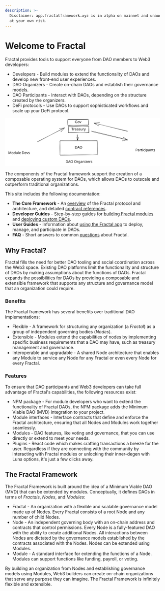 ```yaml
---
description: >-
  Disclaimer: app.fractalframework.xyz is in alpha on mainnet and unaudited. Use
  at your own risk.
---
```


# Welcome to Fractal

Fractal provides tools to support everyone from DAO members to Web3 developers:

* Developers - Build modules to extend the functionality of DAOs and develop new front-end user experiences.
* DAO Organizers - Create on-chain DAOs and establish their governance models.
* DAO Participants - Interact with DAOs, depending on the structure created by the organizers.
* DeFi protocols - Use DAOs to support sophisticated workflows and scale up your DeFi protocol.

<img src=".gitbook/assets/file.drawing.svg" alt="Ecosystem" class="gitbook-drawing">

The components of the Fractal framework support the creation of a composable operating system for DAOs, which allows DAOs to outscale and outperform traditional organizations.

This site includes the following documentation:

* **The Core Framework** - An [overview](the-core-framework/developer-overview.md) of the Fractal protocol and architecture, and detailed [contract references](the-core-framework/reference/).
* **Developer Guides** - Step-by-step guides for [building Fractal modules](developer-guides/introduction-to-modules/) and [deploying custom DAOs](developer-guides/deploy-custom-dao.md).
* **User Guides** - Information about [using the Fractal app](broken-reference) to deploy, manage, and participate in DAOs.
* **FAQ** - Short answers to common [questions](user-guides/faq.md) about Fractal.

## Why Fractal?

Fractal fills the need for better DAO tooling and social coordination across the Web3 space. Existing DAO platforms limit the functionality and structure of DAOs by making assumptions about the functions of DAOs. Fractal expands the possibilities for DAOs by providing a composable and extensible framework that supports any structure and governance model that an organization could require.

### Benefits

The Fractal framework has several benefits over traditional DAO implementations:

* Flexible - A framework for structuring any organization (a _Fractal_) as a group of independent governing bodies (_Nodes_).
* Extensible - Modules extend the capabilities of nodes by implementing specific business requirements that a DAO may have, such as treasury management and governance.
* Interoperable and upgradable - A shared Node architecture that enables any Module to service any Node for any Fractal or even every Node for every Fractal.

### Features

To ensure that DAO participants and Web3 developers can take full advantage of Fractal's capabilities, the following resources exist:

* NPM package - For module developers who want to extend the functionality of Fractal DAOs, the NPM package adds the Minimum Viable DAO (MVD) integration to your project.
* Module interfaces - Interface contracts that define and enforce the Fractal architecture, ensuring that all Nodes and Modules work together seamlessly.
* Modules - DAO features, like voting and governance, that you can use directly or extend to meet your needs.
* Plugins - React code which makes crafting transactions a breeze for the user. Regardless if they are connecting with the community by interacting with Fractal modules or unlocking their inner-degen with Luna options, it's just a few clicks away.

## The Fractal Framework

The Fractal Framework is built around the idea of a Minimum Viable DAO (MVD) that can be extended by modules. Conceptually, it defines DAOs in terms of _Fractals_, _Nodes_, and _Modules_:

* Fractal - An organization with a flexible and scalable governance model made up of Nodes. Every Fractal consists of a root Node and any number of child Nodes.
* Node - An independent governing body with an on-chain address and contracts that control permissions. Every Node is a fully-featured DAO with the ability to create additional Nodes. All interactions between Nodes are dictated by the governance models established by the contracts associated with the Nodes. Nodes can be extended using Modules.
* Module - A standard interface for extending the functions of a Node. Modules can support functions like funding, payroll, or voting.

By building an organization from Nodes and establishing governance models using Modules, Web3 builders can create on-chain organizations that serve any purpose they can imagine. The Fractal Framework is infinitely flexible and extensible.
